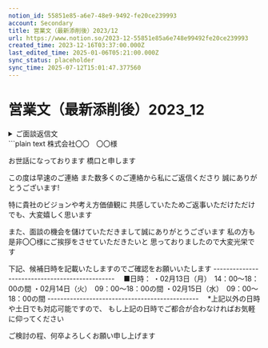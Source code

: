 ```yaml
---
notion_id: 55851e85-a6e7-48e9-9492-fe20ce239993
account: Secondary
title: 営業文（最新添削後）2023/12
url: https://www.notion.so/2023-12-55851e85a6e748e99492fe20ce239993
created_time: 2023-12-16T03:37:00.000Z
last_edited_time: 2025-01-06T05:21:00.000Z
sync_status: placeholder
sync_time: 2025-07-12T15:01:47.377560
---
```

# 営業文（最新添削後）2023_12

<details>
<summary>ご面談返信文</summary>
</details>
  ```plain text
株式会社〇〇　〇〇様

お世話になっております
橋口と申します


この度は早速のご連絡
また数多くのご連絡から私にご返信くださり
誠にありがとうございます!

特に貴社のビジョンや考え方価値観に
共感していたためご返事いただけただけでも、大変嬉しく思います

また、面談の機会を儲けていただきまして誠にありがとうございます
私の方も是非〇〇様にご挨拶をさせていただきたいと
思っておりましたので大変光栄です


下記、候補日時を記載いたしますのでご確認をお願いいたします
-----------------------------------------------　
■日時：
・02月13日（月）　14：00～18：00の間
・02月14日（火）　09：00～18：00の間
・02月15日（水）　09：00～18：00の間
-----------------------------------------------　
*上記以外の日時や土日でも対応可能ですので、
もし上記の日時でご都合が合わなければお気軽に仰ってください

ご検討の程、何卒よろしくお願い申し上げます
  ```